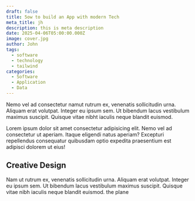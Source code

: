 ```yaml
---
draft: false
title: 5ow to build an App with modern Tech
meta_title: jh
description: this is meta description
date: 2025-04-06T05:00:00.000Z
image: cover.jpg
author: John
tags:
  - software
  - technology
  - tailwind
categories:
  - Software
  - Application
  - Data
---
```


Nemo vel ad consectetur namut rutrum ex, venenatis sollicitudin urna. Aliquam erat volutpat. Integer eu ipsum sem. Ut bibendum lacus vestibulum maximus suscipit. Quisque vitae nibht iaculis neque blandit euismod.

Lorem ipsum dolor sit amet consectetur adipisicing elit. Nemo vel ad consectetur ut aperiam. Itaque eligendi natus aperiam? Excepturi repellendus consequatur quibusdam optio expedita praesentium est adipisci dolorem ut eius!

## Creative Design

Nam ut rutrum ex, venenatis sollicitudin urna. Aliquam erat volutpat. Integer eu ipsum sem. Ut bibendum lacus vestibulum maximus suscipit. Quisque vitae nibh iaculis neque blandit euismod. the plane
